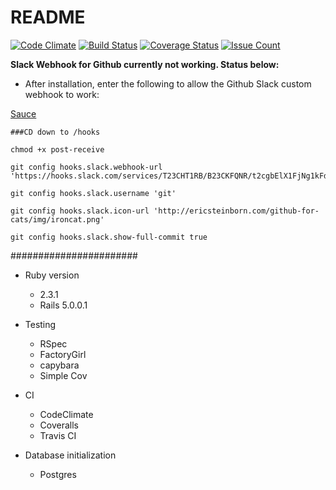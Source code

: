 # README

[![Code Climate](https://codeclimate.com/repos/57b9cbe1270c315c9b003f9f/badges/80c3216ae04bbe12b73d/gpa.svg)](https://codeclimate.com/repos/57b9cbe1270c315c9b003f9f/feed)
[![Build Status](https://travis-ci.org/schwaughlin/1033-Public-Notice-System.svg?branch=master)](https://travis-ci.org/schwaughlin/1033-Public-Notice-System)
[![Coverage Status](https://coveralls.io/repos/github/schwaughlin/1033-Public-Notice-System/badge.svg?branch=code_climate_config)](https://coveralls.io/github/schwaughlin/1033-Public-Notice-System?branch=code_climate_config)
[![Issue Count](https://codeclimate.com/repos/57b9cbe1270c315c9b003f9f/badges/80c3216ae04bbe12b73d/issue_count.svg)](https://codeclimate.com/repos/57b9cbe1270c315c9b003f9f/feed)

**Slack Webhook for Github currently not working. Status below:**

* After installation, enter the following to allow the Github Slack custom webhook to work:

[Sauce](https://github.com/chriseldredge/git-slack-hook)

```
###CD down to /hooks

chmod +x post-receive

git config hooks.slack.webhook-url 'https://hooks.slack.com/services/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'

git config hooks.slack.username 'git'

git config hooks.slack.icon-url 'http://ericsteinborn.com/github-for-cats/img/ironcat.png'

git config hooks.slack.show-full-commit true

```


#######################


* Ruby version
  - 2.3.1
  - Rails 5.0.0.1

* Testing
  - RSpec
  - FactoryGirl
  - capybara
  - Simple Cov

* CI
  - CodeClimate
  - Coveralls
  - Travis CI

* Database initialization
  - Postgres

